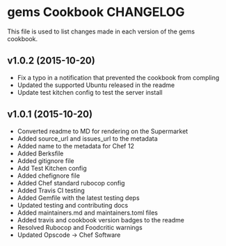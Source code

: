 gems Cookbook CHANGELOG
=======================
This file is used to list changes made in each version of the gems cookbook.

v1.0.2 (2015-10-20)
-------------------
* Fix a typo in a notification that prevented the cookbook from compling
* Updated the supported Ubuntu released in the readme
* Update test kitchen config to test the server install

v1.0.1 (2015-10-20)
-------------------
* Converted readme to MD for rendering on the Supermarket
* Added source_url and issues_url to the metadata
* Added name to the metadata for Chef 12
* Added Berksfile
* Added gitignore file
* Add Test Kitchen config
* Added chefignore file
* Added Chef standard rubocop config
* Added Travis CI testing
* Added Gemfile with the latest testing deps
* Updated testing and contributing docs
* Added maintainers.md and maintainers.toml files
* Added travis and cookbook version badges to the readme
* Resolved Rubocop and Foodcritic warnings
* Updated Opscode -> Chef Software

